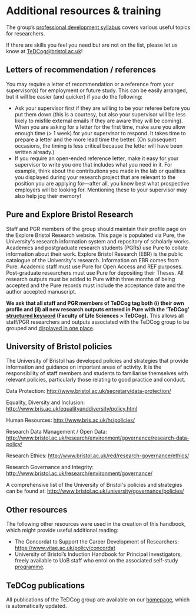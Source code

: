 # Additional resources & training
The group’s [professional development syllabus](https://airtable.com/invite/l?inviteId=inv7rEmtOlhHyyWJq&inviteToken=9a8d1d51585496e07e55e6bc7c8e1628634ffeb97f167ff64df1b26fc8c018f7&utm_source=email) covers various useful topics for researchers.

If there are skills you feel you need but are not on the list, please let us know at [TeDCog@bristol.ac.uk](mailto:TeDCog@bristol.ac.uk)!

## Letters of recommendation / references
You may require a letter of recommendation or a reference from your supervisor(s) for employment or future study. This can be easily arranged, but it will be easier (and quicker) if you do the following:
* Ask your supervisor first if they are willing to be your referee before you put them down (this is a courtesy, but also your supervisor will be less likely to misfile external emails if they are aware they will be coming). When you are asking for a letter for the first time, make sure you allow enough time (> 1 week) for your supervisor to respond. It takes time to prepare a letter and the more lead time the better. (On subsequent occasions, the timing is less critical because the letter will have been written already.)
* If you require an open-ended reference letter, make it easy for your supervisor to write you one that includes what you need in it. For example, think about the contributions you made in the lab or qualities you displayed during your research project that are relevant to the position you are applying for—after all, you know best what prospective employers will be looking for. Mentioning these to your supervisor may also help jog their memory!

## Pure and Explore Bristol Research
Staff and PGR members of the group should maintain their profile page on the Explore Bristol Research website. This page is populated via Pure, the University's research information system and repository of scholarly works. Academics and postgraduate research students (PGRs) use Pure to collate information about their work. Explore Bristol Research (EBR) is the public catalogue of the University's research. Information on EBR comes from Pure. Academic staff must use Pure for Open Access and REF purposes. Post-graduate researchers must use Pure for depositing their Theses. All research outputs must be added to Pure within three months of being accepted and the Pure records must include the acceptance date and the author accepted manuscript. 

**We ask that all staff and PGR members of TeDCog tag both (i) their own profile and (ii) all new research outputs entered in Pure with the ‘TeDCog’ [structured keyword](http://www.bristol.ac.uk/red/research-policy/pure/user-guides/pure-faqs/#tagging) (Faculty of Life Sciences > TeDCog).** This allows all staff/PGR researchers and outputs associated with the TeDCog group to be grouped and [displayed in one place](https://research-information.bris.ac.uk/en/searchAll/index/?search=TeDCog&pageSize=25&showAdvanced=false&allConcepts=true&inferConcepts=true&searchBy=PartOfNameOrTitle).

## University of Bristol policies
The University of Bristol has developed policies and strategies that provide information and guidance on important areas of activity. It is the responsibility of staff members and students to familiarise themselves with relevant policies, particularly those relating to good practice and conduct.

Data Protection:
http://www.bristol.ac.uk/secretary/data-protection/ 

Equality, Diversity and Inclusion:
http://www.bris.ac.uk/equalityanddiversity/policy.html 

Human Resources:
http://www.bris.ac.uk/hr/policies/ 

Research Data Management / Open Data:
http://www.bristol.ac.uk/research/environment/governance/research-data-policy/ 

Research Ethics:
http://www.bristol.ac.uk/red/research-governance/ethics/  

Research Governance and Integrity:
http://www.bristol.ac.uk/research/environment/governance/ 

A comprehensive list of the University of Bristol's policies and strategies can be found at:
http://www.bristol.ac.uk/university/governance/policies/ 

## Other resources
The following other resources were used in the creation of this handbook, which might provide useful additional reading:
* The Concordat to Support the Career Development of Researchers: https://www.vitae.ac.uk/policy/concordat
* University of Bristol’s Induction Handbook for Principal Investigators, freely available to UoB staff who enrol on the associated self-study [programme](https://develop.bristol.ac.uk/bristoluniversityilp/pages/description.jsf?menuId=1108#/users/@self/catalogues/176365/courses/650649/description).

## TeDCog publications
All publications of the TeDCog group are available on our [homepage](http://www.bristol.ac.uk/psychology/research/cognitive-science/tedcog/), which is automatically updated. 
